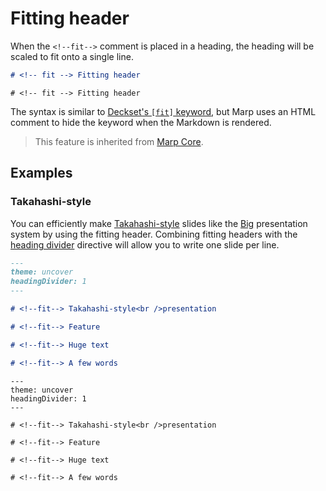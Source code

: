 # Fitting header

When the `<!--fit-->` comment is placed in a heading, the heading will be scaled to fit onto a single line.

```markdown
# <!-- fit --> Fitting header
```

```markdown:marp
# <!-- fit --> Fitting header
```

The syntax is similar to [Deckset's `[fit]` keyword](https://docs.decksetapp.com/English.lproj/Formatting/01-headings.html), but Marp uses an HTML comment to hide the keyword when the Markdown is rendered.

> This feature is inherited from [Marp Core](https://github.com/marp-team/marp-core).

## Examples

### Takahashi-style

You can efficiently make [Takahashi-style](https://en.wikipedia.org/wiki/Takahashi_method) slides like the [Big](https://github.com/tmcw/big) presentation system by using the fitting header. Combining fitting headers with the [heading divider](/docs/guide/heading-divider) directive will allow you to write one slide per line.

```markdown
---
theme: uncover
headingDivider: 1
---

# <!--fit--> Takahashi-style<br />presentation

# <!--fit--> Feature

# <!--fit--> Huge text

# <!--fit--> A few words
```

```markdown:marp
---
theme: uncover
headingDivider: 1
---

# <!--fit--> Takahashi-style<br />presentation

# <!--fit--> Feature

# <!--fit--> Huge text

# <!--fit--> A few words
```
